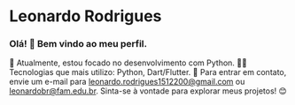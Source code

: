 # Leonardo Rodrigues

### Olá! 👋 Bem vindo ao meu perfil.

📘 Atualmente, estou focado no desenvolvimento com Python.
👨‍💻 Tecnologias que mais utilizo: Python, Dart/Flutter.
📧 Para entrar em contato, envie um e-mail para leonardo.rodrigues1512200@gmail.com ou leonardobr@fam.edu.br.
Sinta-se à vontade para explorar meus projetos! 😊




